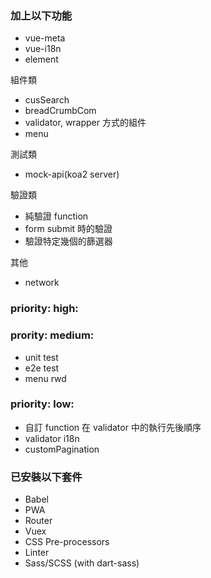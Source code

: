 ### 加上以下功能

- vue-meta
- vue-i18n
- element

組件類

- cusSearch
- breadCrumbCom
- validator, wrapper 方式的組件
- menu

測試類

- mock-api(koa2 server)

驗證類

- 純驗證 function
- form submit 時的驗證
- 驗證特定幾個的篩選器

其他

- network

### priority: high:

### prority: medium:

- unit test
- e2e test
- menu rwd

### priority: low:

- 自訂 function 在 validator 中的執行先後順序
- validator i18n
- customPagination

### 已安裝以下套件

- Babel
- PWA
- Router
- Vuex
- CSS Pre-processors
- Linter
- Sass/SCSS (with dart-sass)
